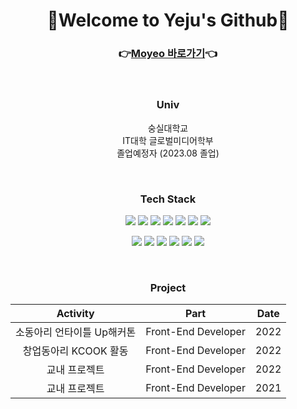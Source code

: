 <div align="center">
    <h1>🙂Welcome to <b>Yeju's Github</b>🙂</h1>

### 👉[Moyeo 바로가기](http://moyeo.org)👈



<br>

### **Univ**

숭실대학교<br/>
IT대학 글로벌미디어학부<br/>
졸업예정자 (2023.08 졸업)

<br>

### **Tech Stack**

<img src="https://img.shields.io/badge/react-61DAFB?style=for-the-badge&logo=react&logoColor=black"> <img src="https://img.shields.io/badge/next.js-FCC624?style=for-the-badge&logo=next.js&logoColor=black"> <img src="https://img.shields.io/badge/typescript-339AF0?style=for-the-badge&logo=typescript&logoColor=white"> <img src="https://img.shields.io/badge/scss-1572B6?style=for-the-badge&logo=scss&logoColor=white"> <img src="https://img.shields.io/badge/html5-E34F26?style=for-the-badge&logo=html5&logoColor=white"> <img src="https://img.shields.io/badge/css3-1572B6?style=for-the-badge&logo=css3&logoColor=white"> <img src="https://img.shields.io/badge/javascript-F7DF1E?style=for-the-badge&logo=javascript&logoColor=black"> 

<img src="https://img.shields.io/badge/centOS7-4FC08D?style=for-the-badge&logo=centOS&logoColor=black"> <img src="https://img.shields.io/badge/apache-DD0031?style=for-the-badge&logo=apache&logoColor=black"> <img src="https://img.shields.io/badge/tomcat-F8DC75?style=for-the-badge&logo=apachetomcat&logoColor=black"> <img src="https://img.shields.io/badge/java-007396?style=for-the-badge&logo=java&logoColor=white"> <img src="https://img.shields.io/badge/spring-6DB33F?style=for-the-badge&logo=spring&logoColor=white"> <img src="https://img.shields.io/badge/postgreSQL-4479A1?style=for-the-badge&logo=postgreSQL&logoColor=white">

<br>

### **Project**

|Activity|Part|Date|
|:---:|:---:|:---:|
|소동아리 언타이틀 Up해커톤|Front-End Developer|2022|
|창업동아리 KCOOK 활동|Front-End Developer|2022|
|교내 프로젝트|Front-End Developer|2022|
|교내 프로젝트|Front-End Developer|2021|

</div>
